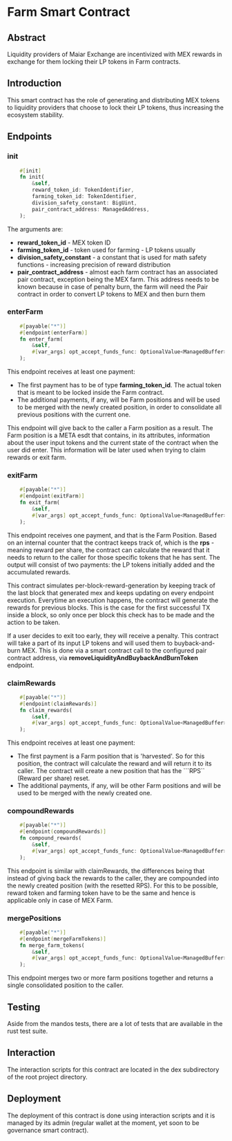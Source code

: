 # Farm Smart Contract

## Abstract

Liquidity providers of Maiar Exchange are incentivized with MEX rewards in exchange for them locking their LP tokens in Farm contracts.  

## Introduction

This smart contract has the role of generating and distributing MEX tokens to liquidity providers that choose to lock their LP tokens, thus increasing the ecosystem stability.

## Endpoints

### init

```rust
    #[init]
    fn init(
        &self,
        reward_token_id: TokenIdentifier,
        farming_token_id: TokenIdentifier,
        division_safety_constant: BigUint,
        pair_contract_address: ManagedAddress,
    );
```

The arguments are:

- __reward_token_id__ - MEX token ID
- __farming_token_id__ - token used for farming - LP tokens usually
- __division_safety_constant__ - a constant that is used for math safety functions - increasing precision of reward distribution
- __pair_contract_address__ - almost each farm contract has an associated pair contract, exception being the MEX farm. This address needs to be known because in case of penalty burn, the farm will need the Pair contract in order to convert LP tokens to MEX and then burn them

### enterFarm

```rust
    #[payable("*")]
    #[endpoint(enterFarm)]
    fn enter_farm(
        &self,
        #[var_args] opt_accept_funds_func: OptionalValue<ManagedBuffer>,
    );
```

This endpoint receives at least one payment:

- The first payment has to be of type __farming_token_id__. The actual token that is meant to be locked inside the Farm contract.
- The additional payments, if any, will be Farm positions and will be used to be merged with the newly created position, in order to consolidate all previous positions with the current one.

This endpoint will give back to the caller a Farm position as a result. The Farm position is a META esdt that contains, in its attributes, information about the user input tokens and the current state of the contract when the user did enter. This information will be later used when trying to claim rewards or exit farm.

### exitFarm

```rust
    #[payable("*")]
    #[endpoint(exitFarm)]
    fn exit_farm(
        &self,
        #[var_args] opt_accept_funds_func: OptionalValue<ManagedBuffer>,
    );
```

This endpoint receives one payment, and that is the Farm Position. Based on an internal counter that the contract keeps track of, which is the __rps__ - meaning reward per share, the contract can calculate the reward that it needs to return to the caller for those specific tokens that he has sent. The output will consist of two payments: the LP tokens initially added and the accumulated rewards.

This contract simulates per-block-reward-generation by keeping track of the last block that generated mex and keeps updating on every endpoint execution. Everytime an execution happens, the contract will generate the rewards for previous blocks. This is the case for the first successful TX inside a block, so only once per block this check has to be made and the action to be taken.

If a user decides to exit too early, they will receive a penalty. This contract will take a part of its input LP tokens and will used them to buyback-and-burn MEX. This is done via a smart contract call to the configured pair contract address, via __removeLiquidityAndBuybackAndBurnToken__ endpoint.

### claimRewards

```rust
    #[payable("*")]
    #[endpoint(claimRewards)]
    fn claim_rewards(
        &self,
        #[var_args] opt_accept_funds_func: OptionalValue<ManagedBuffer>,
    );
```

This endpoint receives at least one payment:

- The first payment is a Farm position that is 'harvested'. So for this position, the contract will calculate the reward and will return it to its caller. The contract will create a new position that has the ```RPS`` (Reward per share) reset.
- The additional payments, if any, will be other Farm positions and will be used to be merged with the newly created one.

### compoundRewards

```rust
    #[payable("*")]
    #[endpoint(compoundRewards)]
    fn compound_rewards(
        &self,
        #[var_args] opt_accept_funds_func: OptionalValue<ManagedBuffer>,
    );
```

This endpoint is similar with claimRewards, the differences being that instead of giving back the rewards to the caller, they are compounded into the newly created position (with the resetted RPS). For this to be possible, reward token and farming token have to be the same and hence is applicable only in case of MEX Farm.

### mergePositions

```rust
    #[payable("*")]
    #[endpoint(mergeFarmTokens)]
    fn merge_farm_tokens(
        &self,
        #[var_args] opt_accept_funds_func: OptionalValue<ManagedBuffer>,
    );
```

This endpoint merges two or more farm positions together and returns a single consolidated position to the caller.

## Testing

Aside from the mandos tests, there are a lot of tests that are available in the rust test suite.

## Interaction

The interaction scripts for this contract are located in the dex subdirectory of the root project directory.

## Deployment

The deployment of this contract is done using interaction scripts and it is managed by its admin (regular wallet at the moment, yet soon to be governance smart contract).
